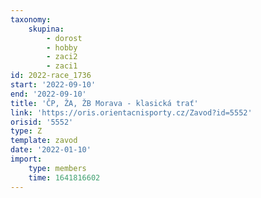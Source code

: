```yaml
---
taxonomy:
    skupina:
        - dorost
        - hobby
        - zaci2
        - zaci1
id: 2022-race_1736
start: '2022-09-10'
end: '2022-09-10'
title: 'ČP, ŽA, ŽB Morava - klasická trať'
link: 'https://oris.orientacnisporty.cz/Zavod?id=5552'
orisid: '5552'
type: Z
template: zavod
date: '2022-01-10'
import:
    type: members
    time: 1641816602
---
```


